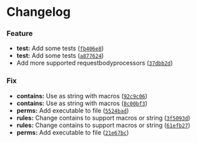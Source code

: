 # Changelog

<!--next-version-placeholder-->
### Feature
* **test:** Add some tests ([`fb406e8`](https://github.com/fzipi/secrules_parsing/commit/fb406e87a7758610d1378ca633aa37464a4f16cd))
* **test:** Add some tests ([`a877624`](https://github.com/fzipi/secrules_parsing/commit/a87762488bfdffbd12df78c80da119eccd599aee))
* Add more supported requestbodyprocessors ([`37dbb2d`](https://github.com/fzipi/secrules_parsing/commit/37dbb2d09a12234079803c0b4c653b3c1df9b3b9))

### Fix
* **contains:** Use as string with macros ([`92c9c06`](https://github.com/fzipi/secrules_parsing/commit/92c9c06b784ddc4ed4a36c64209253c83aee6448))
* **contains:** Use as string with macros ([`8c00bf3`](https://github.com/fzipi/secrules_parsing/commit/8c00bf310b632b11b94fcdc57e21095b8e60d53a))
* **perms:** Add executable to file ([`5524bad`](https://github.com/fzipi/secrules_parsing/commit/5524baddf069ec015ec883dfc1d470e02281544d))
* **rules:** Change contains to support macros or string ([`3f5093d`](https://github.com/fzipi/secrules_parsing/commit/3f5093d2c086314ece9bc88c4daf1108341a5280))
* **rules:** Change contains to support macros or string ([`61efb27`](https://github.com/fzipi/secrules_parsing/commit/61efb27c86b7fa086c92274ecc0483866212f368))
* **perms:** Add executable to file ([`21e67bc`](https://github.com/fzipi/secrules_parsing/commit/21e67bcfc92daf99e0144cecb7a7cc042a4f747a))
